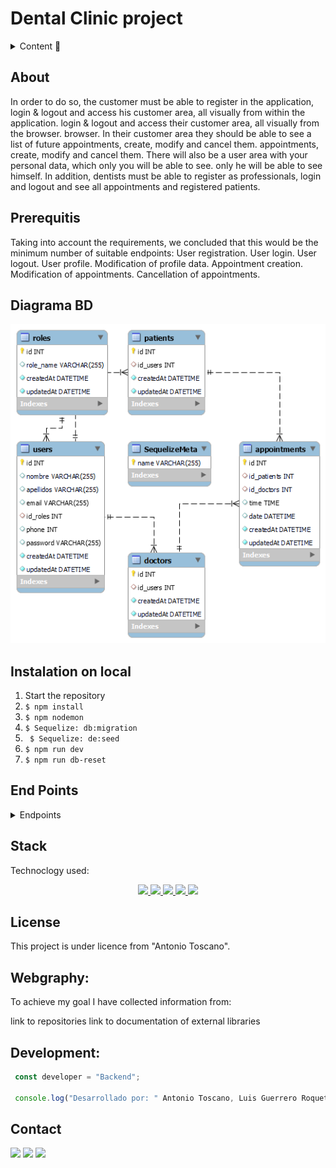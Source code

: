 # Dental Clinic project

<details>
  <summary>Content 📝</summary>
  <ol>
    <li><a href="#objetivo">About</a></li>
    <li><a href="#sobre-el-proyecto">Prerequsitis</a></li>
    <li><a href="#deploy-">Installation</a></li>
    <li><a href="#stack">Stack</a></li>
    <li><a href="#endpoints">End Points</a></li>
    <li><a href="#licencia">License</a></li>
    <li><a href="#webgrafia">Webgrafia</a></li>
    <li><a href="#desarrollo">Development</a></li>
    <li><a href="#contacto">Contacto</a></li>
  </ol>
</details>

## About

In order to do so, the customer must be able to register in the application, login & logout and access his customer area, all visually from within the application.
login & logout and access their customer area, all visually from the browser.
browser. In their customer area they should be able to see a list of future appointments, create, modify and cancel them.
appointments, create, modify and cancel them.
There will also be a user area with your personal data, which only you will be able to see.
only he will be able to see himself.
In addition, dentists must be able to register as professionals,
login and logout and see all appointments and registered patients.

## Prerequitis

Taking into account the requirements, we concluded that this would be
the minimum number of suitable endpoints:
User registration.
User login.
User logout.
User profile.
Modification of profile data.
Appointment creation.
Modification of appointments.
Cancellation of appointments.

## Diagrama BD

!['imagen-db'](./_img/db.png)

## Instalation on local

1. Start the repository
2. `$ npm install`
3. `$ npm nodemon `
4. `$ Sequelize: db:migration`
5. ` $ Sequelize: de:seed`
6. `$ npm run dev`
7. `$ npm run db-reset`

## End Points

<details>
<summary>Endpoints</summary>

User Register
!['imagen-db'](./_img/user_register.JPG)

Login
!['imagen-db'](./_img/login.JPG)

User Profile
!['imagen-db'](./_img/user_profile.JPG)

Modify User
!['imagen-db'](./_img/modify_user.JPG)

Appointment creation
!['imagen-db'](./_img/create_appoinment.JPG)

Appointment modify
!['imagen-db'](./_img/modify_appointment.JPG)

Appointment delete
!['imagen-db'](./_img/delete_appointment.JPG)

Doctor register
!['imagen-db'](./_img/doctor_register.JPG)

See all Doctors
!['imagen-db'](./_img/see_all_doctors.JPG)

See all Patients
!['imagen-db'](./_img/see_all_patients.JPG)

See all appointment patients
!['imagen-db'](./_img/see_appointment_patients.JPG)

See all appointment doctors
!['imagen-db'](./_img/see_appointment_doctors.JPG)

</details>

## Stack

Technoclogy used:

<div align="center">
<a href="https://sequelize.org/">
    <img src= "https://img.shields.io/badge/sequelize-323330?style=for-the-badge&logo=sequelize&logoColor=white"/>
</a>
<a href="https://www.expressjs.com/">
    <img src= "https://img.shields.io/badge/express.js-%23404d59.svg?style=for-the-badge&logo=express&logoColor=%2361DAFB"/>
</a>
<a href="https://nodejs.org/es/">
    <img src= "https://img.shields.io/badge/node.js-026E00?style=for-the-badge&logo=node.js&logoColor=white"/>
</a>
<a href="https://developer.mozilla.org/es/docs/Web/JavaScript">
    <img src= "https://img.shields.io/badge/javascipt-EFD81D?style=for-the-badge&logo=javascript&logoColor=black"/>
</a>
<a href="https://www.mysql.com/">
    <img src= "https://img.shields.io/badge/MySQL-00000F?style=for-the-badge&logo=mysql&logoColor=white"/>
</a>

 </div>

## License

This project is under licence from "Antonio Toscano".

## Webgraphy:

To achieve my goal I have collected information from:

link to repositories
link to documentation of external libraries

## Development:

```js
 const developer = "Backend";

 console.log("Desarrollado por: " Antonio Toscano, Luis Guerrero Roquett);
```

## Contact

<a href="https://github.com/A-Toscan" target="_blank"><img src="https://img.shields.io/badge/github-24292F?style=for-the-badge&logo=github&logoColor=green" target="_blank"></a>
<a href = "mailto:eltoscan@gmail.com"><img src="https://img.shields.io/badge/Gmail-C6362C?style=for-the-badge&logo=gmail&logoColor=white" target="_blank"></a>
<a href="https://www.linkedin.com/in/antonio-toscano-hd/" target="_blank"><img src="https://img.shields.io/badge/-LinkedIn-%230077B5?style=for-the-badge&logo=linkedin&logoColor=white" target="_blank"></a>

</p>

